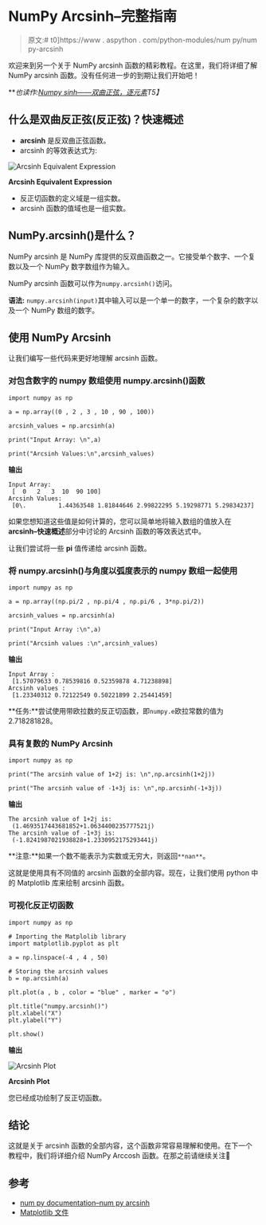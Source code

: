 # NumPy Arcsinh–完整指南

> 原文:# t0]https://www . aspython . com/python-modules/num py/num py-arcsinh

欢迎来到另一个关于 NumPy arcsinh 函数的精彩教程。在这里，我们将详细了解 NumPy arcsinh 函数。没有任何进一步的到期让我们开始吧！

***也读作:[Numpy sinh——双曲正弦，逐元素](https://www.askpython.com/python-modules/numpy/numpy-sinh-hyperbolic-sine)*T5】**

## 什么是双曲反正弦(反正弦)？快速概述

*   **arcsinh** 是反双曲正弦函数。
*   arcsinh 的等效表达式为:

![Arcsinh Equivalent Expression](../Images/0120ec984f570fd6be48cbc390e442b4.png)

**Arcsinh Equivalent Expression**

*   反正切函数的定义域是一组实数。
*   arcsinh 函数的值域也是一组实数。

## NumPy.arcsinh()是什么？

NumPy arcsinh 是 NumPy 库提供的反双曲函数之一。它接受单个数字、一个复数以及一个 NumPy 数字数组作为输入。

NumPy arcsinh 函数可以作为`numpy.arcsinh()`访问。

**语法:** `numpy.arcsinh(input)`其中输入可以是一个单一的数字，一个复杂的数字以及一个 NumPy 数组的数字。

## 使用 NumPy Arcsinh

让我们编写一些代码来更好地理解 arcsinh 函数。

### 对包含数字的 numpy 数组使用 numpy.arcsinh()函数

```
import numpy as np

a = np.array((0 , 2 , 3 , 10 , 90 , 100))

arcsinh_values = np.arcsinh(a)

print("Input Array: \n",a)

print("Arcsinh Values:\n",arcsinh_values)

```

**输出**

```
Input Array: 
 [  0   2   3  10  90 100]
Arcsinh Values:
 [0\.         1.44363548 1.81844646 2.99822295 5.19298771 5.29834237]

```

如果您想知道这些值是如何计算的，您可以简单地将输入数组的值放入在**arcsinh–快速概述**部分中讨论的 Arcsinh 函数的等效表达式中。

让我们尝试将一些 **pi** 值传递给 arcsinh 函数。

### 将 numpy.arcsinh()与角度以弧度表示的 numpy 数组一起使用

```
import numpy as np

a = np.array((np.pi/2 , np.pi/4 , np.pi/6 , 3*np.pi/2))

arcsinh_values = np.arcsinh(a)

print("Input Array :\n",a)

print("Arcsinh values :\n",arcsinh_values)

```

**输出**

```
Input Array :
 [1.57079633 0.78539816 0.52359878 4.71238898]
Arcsinh values :
 [1.23340312 0.72122549 0.50221899 2.25441459]

```

**任务:**尝试使用带欧拉数的反正切函数，即`numpy.e`欧拉常数的值为 2.718281828。

### 具有复数的 NumPy Arcsinh

```
import numpy as np

print("The arcsinh value of 1+2j is: \n",np.arcsinh(1+2j))

print("The arcsinh value of -1+3j is: \n",np.arcsinh(-1+3j))

```

**输出**

```
The arcsinh value of 1+2j is: 
 (1.4693517443681852+1.0634400235777521j)
The arcsinh value of -1+3j is:
 (-1.8241987021938828+1.2330952175293441j)

```

**注意:**如果一个数不能表示为实数或无穷大，则返回`**nan**`。

这就是使用具有不同值的 arcsinh 函数的全部内容。现在，让我们使用 python 中的 Matplotlib 库来绘制 arcsinh 函数。

### 可视化反正切函数

```
import numpy as np

# Importing the Matplolib library
import matplotlib.pyplot as plt

a = np.linspace(-4 , 4 , 50)

# Storing the arcsinh values
b = np.arcsinh(a)

plt.plot(a , b , color = "blue" , marker = "o")

plt.title("numpy.arcsinh()")
plt.xlabel("X")
plt.ylabel("Y")

plt.show()

```

**输出**

![Arcsinh Plot](../Images/b7f7484da618b735fd300e8a24cc5bd8.png)

**Arcsinh Plot**

您已经成功绘制了反正切函数。

## 结论

这就是关于 arcsinh 函数的全部内容，这个函数非常容易理解和使用。在下一个教程中，我们将详细介绍 NumPy Arccosh 函数。在那之前请继续关注🙂

## 参考

*   [num py documentation–num py arcsinh](https://numpy.org/doc/stable/reference/generated/numpy.arcsinh.html#numpy.arcsinh)
*   [Matplotlib 文件](https://matplotlib.org/)